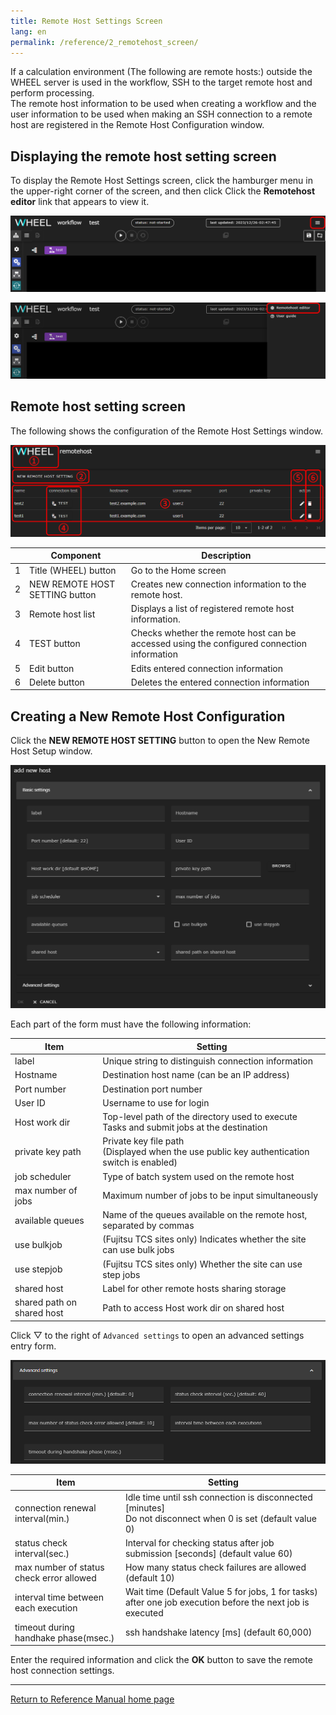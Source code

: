 ```yaml
---
title: Remote Host Settings Screen
lang: en
permalink: /reference/2_remotehost_screen/
---
```

If a calculation environment (The following are remote hosts:) outside the WHEEL server is used in the workflow, SSH to the target remote host and perform processing.  
The remote host information to be used when creating a workflow and the user information to be used when making an SSH connection to a remote host are registered in the Remote Host Configuration window.

## Displaying the remote host setting screen
To display the Remote Host Settings screen, click the hamburger menu in the upper-right corner of the screen, and then click
Click the __Remotehost editor__ link that appears to view it.

![img](./img/hanberger.png "hanberger.png")

![img](./img/drawer.png "drawer.png")


## Remote host setting screen
The following shows the configuration of the Remote Host Settings window.

![img](./img/remotehost.png "remotehost")

|| Component | Description |
|----------|----------|---------------------------------|
|1| Title (WHEEL) button         | Go to the Home screen                                              |
|2|NEW REMOTE HOST SETTING button | Creates new connection information to the remote host.                          |
|3| Remote host list           | Displays a list of registered remote host information.                      |
|4|TEST button                    | Checks whether the remote host can be accessed using the configured connection information |
|5| Edit button                    | Edits entered connection information                                        |
|6| Delete button                    | Deletes the entered connection information                                        |

## Creating a New Remote Host Configuration
Click the __NEW REMOTE HOST SETTING__ button to open the New Remote Host Setup window.

![img](./img/new_remotehost.png "new_remotehost")

Each part of the form must have the following information:

| Item | Setting |
|----------|---------------------------------|
|label| Unique string to distinguish connection information |
|Hostname| Destination host name (can be an IP address) |
|Port number| Destination port number|
|User ID|Username to use for login |
|Host work dir| Top-level path of the directory used to execute Tasks and submit jobs at the destination |
|private key path| Private key file path <br/> (Displayed when the use public key authentication switch is enabled) |
|job scheduler| Type of batch system used on the remote host |
|max number of jobs| Maximum number of jobs to be input simultaneously |
|available queues| Name of the queues available on the remote host, separated by commas |
|use bulkjob| (Fujitsu TCS sites only) Indicates whether the site can use bulk jobs |
|use stepjob| (Fujitsu TCS sites only) Whether the site can use step jobs |
|shared host| Label for other remote hosts sharing storage |
|shared path on shared host| Path to access Host work dir on shared host|

Click ▽ to the right of `Advanced settings` to open an advanced settings entry form.

![img](./img/new_remotehost_advance.png "new_remotehost_advance")

| Item | Setting |
|----------|---------------------------------|
| connection renewal interval(min.) | Idle time until ssh connection is disconnected [minutes] <br> Do not disconnect when 0 is set (default value 0) |
| status check interval(sec.) | Interval for checking status after job submission [seconds] (default value 60) |
| max number of status check error allowed | How many status check failures are allowed (default 10) |
| interval time between each execution | Wait time (Default Value 5 for jobs, 1 for tasks) after one job execution before the next job is executed |
| timeout during handhake phase(msec.) | ssh handshake latency [ms] (default 60,000) |

Enter the required information and click the __OK__ button to save the remote host connection settings.


--------
[Return to Reference Manual home page]({{site.baseurl}}/reference/)
